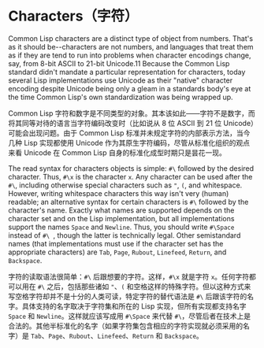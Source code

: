 # Characters（字符）

Common Lisp characters are a distinct type of object from
numbers. That's as it should be--characters are not numbers, and
languages that treat them as if they are tend to run into problems
when character encodings change, say, from 8-bit ASCII to 21-bit
Unicode.11 Because the Common Lisp standard didn't mandate a
particular representation for characters, today several Lisp
implementations use Unicode as their "native" character encoding
despite Unicode being only a gleam in a standards body's eye at the
time Common Lisp's own standardization was being wrapped up.

Common Lisp
字符和数字是不同类型的对象。其本该如此——字符不是数字，而将其同等对待的语言当字符编码改变时（比如说从
8 位 ASCII 到 21 位 Unicode）可能会出现问题。由于 Common Lisp
标准并未规定字符的内部表示方法，当今几种 Lisp 实现都使用 Unicode
作为其原生字符编码，尽管从标准化组织的观点来看 Unicode 在 Common
Lisp 自身的标准化成型时期只是昙花一现。

The read syntax for characters objects is simple: `#\` followed by the
desired character. Thus, `#\x` is the character `x`. Any character can be
used after the `#\`, including otherwise special characters such as `"`,
`(`, and whitespace. However, writing whitespace characters this way
isn't very (human) readable; an alternative syntax for certain
characters is `#\` followed by the character's name. Exactly what names
are supported depends on the character set and on the Lisp
implementation, but all implementations support the names `Space` and
`Newline`. Thus, you should write `#\Space` instead of `#\ `, though the
latter is technically legal. Other semistandard names (that
implementations must use if the character set has the appropriate
characters) are `Tab`, `Page`, `Rubout`, `Linefeed`, `Return`, and `Backspace`.

字符的读取语法很简单：`#\` 后跟想要的字符。这样，`#\x` 就是字符
`x`。任何字符都可以用在 `#\` 之后，包括那些诸如 `"`、`(`
和空格这样的特殊字符。但以这种方式来写空格字符却并不是十分的人类可读，特定字符的替代语法是
`#\` 后跟该字符的名字。具体支持的名字取决于字符集和所在的
Lisp 实现，但所有实现都支持名字 `Space` 和
`Newline`。这样就应该写成用 `#\Space` 来代替
`#\`，尽管后者在技术上是合法的。其他半标准化的名字（如果字符集包含相应的字符实现就必须采用的名字）是
`Tab`、`Page`、`Rubout`、`Linefeed`、`Return` 和 `Backspace`。
